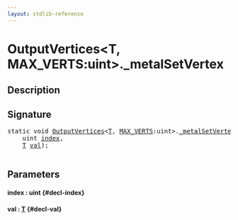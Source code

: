 ```yaml
---
layout: stdlib-reference
---
```


# OutputVertices\<T, MAX\_VERTS:uint\>\.\_metalSetVertex

## Description





## Signature 

<pre>
<span class='code_keyword'>static</span> <span class="code_keyword">void</span> <a href="/stdlib-reference/types/outputvertices-06/index" class="code_type">OutputVertices</a>&lt;<a href="/stdlib-reference/types/outputvertices-06/index#typeparam-T" class="code_type">T</a>, <a href="/stdlib-reference/types/outputvertices-06/index#decl-MAX_VERTS" class="code_var">MAX_VERTS</a>:<span class="code_keyword">uint</span>&gt;.<a href="/stdlib-reference/types/outputvertices-06/metalsetvertex-069">_metalSetVertex</a>(
    <span class="code_keyword">uint</span> <a href="/stdlib-reference/types/outputvertices-06/metalsetvertex-069#decl-index" class="code_param">index</a>,
    <a href="/stdlib-reference/types/outputvertices-06/index#typeparam-T" class="code_type">T</a> <a href="/stdlib-reference/types/outputvertices-06/metalsetvertex-069#decl-val" class="code_param">val</a>);

</pre>

## Parameters

#### index  : uint {#decl-index}
#### val  : [T](/stdlib-reference/types/outputvertices-06/index#typeparam-T) {#decl-val}

